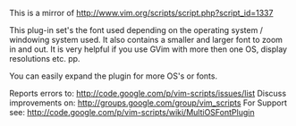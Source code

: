 This is a mirror of http://www.vim.org/scripts/script.php?script_id=1337

This plug-in set's the font used depending on the operating system / windowing system used. It also contains a smaller and larger font to zoom in and out. It is very helpful if you use GVim with more then one OS, display resolutions etc. pp.

You can easily expand the plugin for more OS's or fonts.

Reports errors to: http://code.google.com/p/vim-scripts/issues/list
Discuss improvements on: http://groups.google.com/group/vim_scripts
For Support see: http://code.google.com/p/vim-scripts/wiki/MultiOSFontPlugin

